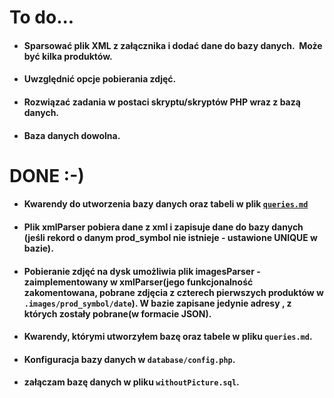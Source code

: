 # To do...

* #### Sparsować plik XML z załącznika i dodać dane do bazy danych.  Może być kilka produktów.

* #### Uwzględnić opcje pobierania zdjęć.

* #### Rozwiązać zadania w postaci skryptu/skryptów PHP wraz z bazą danych.
* #### Baza danych dowolna.

# DONE :-)

####

* #### Kwarendy do utworzenia bazy danych oraz tabeli w plik <a href="queries.md">```queries.md```</a> 

* #### Plik xmlParser pobiera dane z xml i zapisuje dane do bazy danych (jeśli rekord o danym prod_symbol nie istnieje - ustawione UNIQUE w bazie).

* #### Pobieranie zdjęć na dysk umożliwia plik imagesParser - zaimplementowany w xmlParser(jego funkcjonalność zakomentowana, pobrane zdjęcia z czterech pierwszych produktów w `.images/prod_symbol/date`). W bazie zapisane jedynie adresy , z których zostały pobrane(w formacie JSON).

* #### Kwarendy, którymi utworzyłem bazę oraz tabele w pliku `queries.md`.

* #### Konfiguracja bazy danych w `database/config.php`.

* #### załączam bazę danych w pliku `withoutPicture.sql`.
